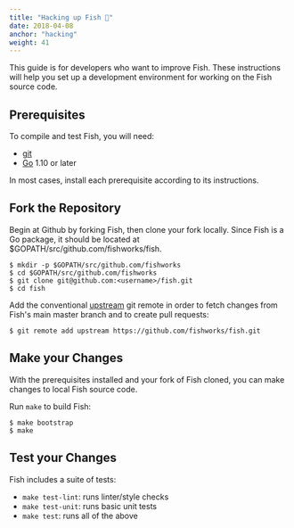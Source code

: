 ```yaml
---
title: "Hacking up Fish 🍣"
date: 2018-04-08
anchor: "hacking"
weight: 41
---
```


This guide is for developers who want to improve Fish. These instructions will help you set up a
development environment for working on the Fish source code.

## Prerequisites

To compile and test Fish, you will need:

- [git](https://git-scm.com/)
- [Go](https://golang.org/) 1.10 or later

In most cases, install each prerequisite according to its instructions.

## Fork the Repository

Begin at Github by forking Fish, then clone your fork locally. Since Fish is a Go package, it
should be located at $GOPATH/src/github.com/fishworks/fish.

```
$ mkdir -p $GOPATH/src/github.com/fishworks
$ cd $GOPATH/src/github.com/fishworks
$ git clone git@github.com:<username>/fish.git
$ cd fish
```

Add the conventional [upstream](https://help.github.com/articles/fork-a-repo/) git remote in order
to fetch changes from Fish's main master branch and to create pull requests:

```
$ git remote add upstream https://github.com/fishworks/fish.git
```

## Make your Changes

With the prerequisites installed and your fork of Fish cloned, you can make changes to local Fish
source code.

Run `make` to build Fish:

```
$ make bootstrap
$ make
```

## Test your Changes

Fish includes a suite of tests:

- `make test-lint`: runs linter/style checks
- `make test-unit`: runs basic unit tests
- `make test`: runs all of the above
